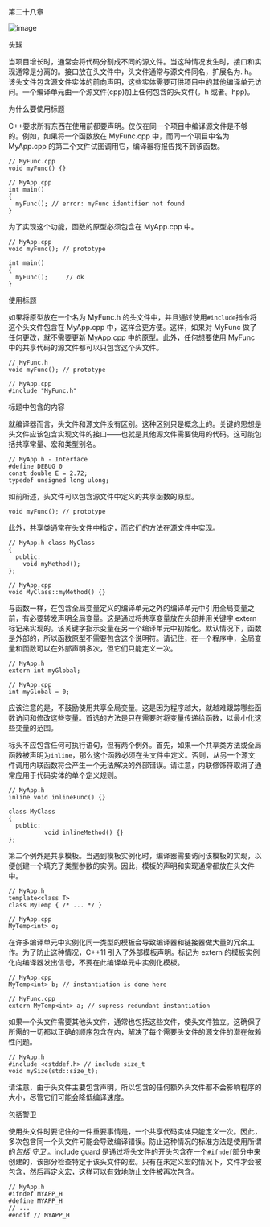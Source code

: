 第二十八章

![image](images/frontdot.jpg)

头球

当项目增长时，通常会将代码分割成不同的源文件。当这种情况发生时，接口和实现通常是分离的。接口放在头文件中，头文件通常与源文件同名，扩展名为. h。该头文件包含源文件实体的前向声明，这些实体需要可供项目中的其他编译单元访问。一个编译单元由一个源文件(cpp)加上任何包含的头文件(。h 或者。hpp)。

为什么要使用标题

C++要求所有东西在使用前都要声明。仅仅在同一个项目中编译源文件是不够的。例如，如果将一个函数放在 MyFunc.cpp 中，而同一个项目中名为 MyApp.cpp 的第二个文件试图调用它，编译器将报告找不到该函数。

```
// MyFunc.cpp
void myFunc() {}

// MyApp.cpp
int main()
{
  myFunc(); // error: myFunc identifier not found
}
```

为了实现这个功能，函数的原型必须包含在 MyApp.cpp 中。

```
// MyApp.cpp
void myFunc(); // prototype

int main()
{
  myFunc();     // ok
}
```

使用标题

如果将原型放在一个名为 MyFunc.h 的头文件中，并且通过使用`#include`指令将这个头文件包含在 MyApp.cpp 中，这样会更方便。这样，如果对 MyFunc 做了任何更改，就不需要更新 MyApp.cpp 中的原型。此外，任何想要使用 MyFunc 中的共享代码的源文件都可以只包含这个头文件。

```
// MyFunc.h
void myFunc(); // prototype

// MyApp.cpp
#include "MyFunc.h"
```

标题中包含的内容

就编译器而言，头文件和源文件没有区别。这种区别只是概念上的。关键的思想是头文件应该包含实现文件的接口——也就是其他源文件需要使用的代码。这可能包括共享常量、宏和类型别名。

```
// MyApp.h - Interface
#define DEBUG 0
const double E = 2.72;
typedef unsigned long ulong;
```

如前所述，头文件可以包含源文件中定义的共享函数的原型。

```
void myFunc(); // prototype
```

此外，共享类通常在头文件中指定，而它们的方法在源文件中实现。

```
// MyApp.h class MyClass
{
  public:
    void myMethod();
};

// MyApp.cpp
void MyClass::myMethod() {}
```

与函数一样，在包含全局变量定义的编译单元之外的编译单元中引用全局变量之前，有必要转发声明全局变量。这是通过将共享变量放在头部并用关键字 extern 标记来实现的。该关键字指示变量在另一个编译单元中初始化。默认情况下，函数是外部的，所以函数原型不需要包含这个说明符。请记住，在一个程序中，全局变量和函数可以在外部声明多次，但它们只能定义一次。

```
// MyApp.h
extern int myGlobal;

// MyApp.cpp
int myGlobal = 0;
```

应该注意的是，不鼓励使用共享全局变量。这是因为程序越大，就越难跟踪哪些函数访问和修改这些变量。首选的方法是只在需要时将变量传递给函数，以最小化这些变量的范围。

标头不应包含任何可执行语句，但有两个例外。首先，如果一个共享类方法或全局函数被声明为`inline`，那么这个函数必须在头文件中定义。否则，从另一个源文件调用内联函数将会产生一个无法解决的外部错误。请注意，内联修饰符取消了通常应用于代码实体的单个定义规则。

```
// MyApp.h
inline void inlineFunc() {}

class MyClass
{
  public:
          void inlineMethod() {}
};
```

第二个例外是共享模板。当遇到模板实例化时，编译器需要访问该模板的实现，以便创建一个填充了类型参数的实例。因此，模板的声明和实现通常都放在头文件中。

```
// MyApp.h
template<class T>
class MyTemp { /* ... */ }

// MyApp.cpp
MyTemp<int> o;
```

在许多编译单元中实例化同一类型的模板会导致编译器和链接器做大量的冗余工作。为了防止这种情况，C++11 引入了外部模板声明。标记为 extern 的模板实例化向编译器发出信号，不要在此编译单元中实例化模板。

```
// MyApp.cpp
MyTemp<int> b; // instantiation is done here

// MyFunc.cpp
extern MyTemp<int> a; // supress redundant instantiation
```

如果一个头文件需要其他头文件，通常也包括这些文件，使头文件独立。这确保了所需的一切都以正确的顺序包含在内，解决了每个需要头文件的源文件的潜在依赖性问题。

```
// MyApp.h
#include <cstddef.h> // include size_t
void mySize(std::size_t);
```

请注意，由于头文件主要包含声明，所以包含的任何额外头文件都不会影响程序的大小，尽管它们可能会降低编译速度。

包括警卫

使用头文件时要记住的一件重要事情是，一个共享代码实体只能定义一次。因此，多次包含同一个头文件可能会导致编译错误。防止这种情况的标准方法是使用所谓的*包括* *守卫* 。include guard 是通过将头文件的开头包含在一个`#ifndef`部分中来创建的，该部分检查特定于该头文件的宏。只有在未定义宏的情况下，文件才会被包含，然后再定义宏，这样可以有效地防止文件被再次包含。

```
// MyApp.h
#ifndef MYAPP_H
#define MYAPP_H
// ...
#endif // MYAPP_H
```